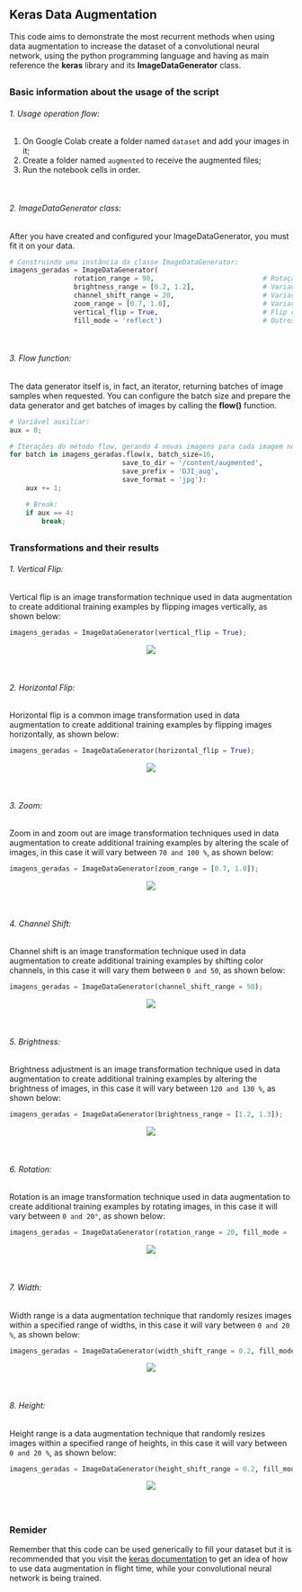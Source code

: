 ## Keras Data Augmentation

This code aims to demonstrate the most recurrent methods when using data augmentation to increase the dataset of a convolutional neural network, using the python programming language and having as main reference the **keras** library and its **ImageDataGenerator** class.

##

### Basic information about the usage of the script

###### 1. Usage operation flow:

1. On Google Colab create a folder named `dataset` and add your images in it;
2. Create a folder named `augmented` to receive the augmented files;
3. Run the notebook cells in order.

<br>

###### 2. ImageDataGenerator class:
After you have created and configured your ImageDataGenerator, you must fit it on your data.
```python
# Construindo uma instância da classe ImageDataGenerator:
imagens_geradas = ImageDataGenerator(
                rotation_range = 90,                           # Rotação entre 0 e 20°;
                brightness_range = [0.2, 1.2],                 # Variação do brilho entre 20% e 120%;
                channel_shift_range = 20,                      # Variação de saturação entre 0 e 20 unidades;
                zoom_range = [0.7, 1.0],                       # Variação do zoom entre 70% e 100%;
                vertical_flip = True,                          # Flip vertical;
                fill_mode = 'reflect')                         # Outros: nearest, constant, reflect, wrap.
```

<br>

###### 3. Flow function:
The data generator itself is, in fact, an iterator, returning batches of image samples when requested. You can configure the batch size and prepare the data generator and get batches of images by calling the **flow()** function.
```python
# Variável auxiliar:
aux = 0;

# Iterações do método flow, gerando 4 novas imagens para cada imagem normal:
for batch in imagens_geradas.flow(x, batch_size=16,  
                            save_to_dir = '/content/augmented', 
                            save_prefix = 'DJI_aug', 
                            save_format = 'jpg'):
    aux += 1;

    # Break:
    if aux == 4:
        break;
```

##

### Transformations and their results


###### 1. Vertical Flip:
Vertical flip is an image transformation technique used in data augmentation to create additional training examples by flipping images vertically, as shown below:
```python
imagens_geradas = ImageDataGenerator(vertical_flip = True);
```

<p align="center">
    <img src="https://user-images.githubusercontent.com/96185134/225425331-2e3d317e-1bfa-4971-82f9-76d7084f4855.png">
</p>

<br>

###### 2. Horizontal Flip:
Horizontal flip is a common image transformation used in data augmentation to create additional training examples by flipping images horizontally, as shown below:
```python
imagens_geradas = ImageDataGenerator(horizontal_flip = True);
```

<p align="center">
    <img src="https://user-images.githubusercontent.com/96185134/225425893-b333a12a-c80e-4cd9-9bc9-41262c617121.png">
</p>

<br>

###### 3. Zoom:
Zoom in and zoom out are image transformation techniques used in data augmentation to create additional training examples by altering the scale of images, in this case it will vary between `70 and 100 %`, as shown below:
```python
imagens_geradas = ImageDataGenerator(zoom_range = [0.7, 1.0]);
```

<p align="center">
    <img src="https://user-images.githubusercontent.com/96185134/225426293-bfb4bbd0-76c0-419d-b892-9b4eeef4f8a0.png">
</p>

<br>

###### 4. Channel Shift:
Channel shift is an image transformation technique used in data augmentation to create additional training examples by shifting color channels, in this case it will vary them between `0 and 50`, as shown below:
```python
imagens_geradas = ImageDataGenerator(channel_shift_range = 50);
```

<p align="center">
    <img src="https://user-images.githubusercontent.com/96185134/225426708-8e7f746b-0293-423f-ba86-27afd516e86c.png">
</p>

<br>

###### 5. Brightness:
Brightness adjustment is an image transformation technique used in data augmentation to create additional training examples by altering the brightness of images, in this case it will vary between `120 and 130 %`, as shown below:
```python
imagens_geradas = ImageDataGenerator(brightness_range = [1.2, 1.3]);
```

<p align="center">
    <img src="https://user-images.githubusercontent.com/96185134/225427132-2d740f1b-6cfb-4001-8389-fabf15dbe53e.png">
</p>

<br>

###### 6. Rotation:
Rotation is an image transformation technique used in data augmentation to create additional training examples by rotating images, in this case it will vary between `0 and 20°`, as shown below:
```python
imagens_geradas = ImageDataGenerator(rotation_range = 20, fill_mode = 'reflect');
```

<p align="center">
    <img src="https://user-images.githubusercontent.com/96185134/225427445-6a05e78c-79b7-47f7-ba36-8cb3d6b5f340.png">
</p>

<br>

###### 7. Width:
Width range is a data augmentation technique that randomly resizes images within a specified range of widths, in this case it will vary between `0 and 20 %`, as shown below:
```python
imagens_geradas = ImageDataGenerator(width_shift_range = 0.2, fill_mode = 'reflect');
```

<p align="center">
    <img src="https://user-images.githubusercontent.com/96185134/225428499-2138ce25-4432-4717-974e-b714f25ce80c.png">

</p>

<br>

###### 8. Height:
Height range is a data augmentation technique that randomly resizes images within a specified range of heights, in this case it will vary between `0 and 20 %`, as shown below:
```python
imagens_geradas = ImageDataGenerator(height_shift_range = 0.2, fill_mode = 'reflect');
```

<p align="center">
    <img src="https://user-images.githubusercontent.com/96185134/225428476-eae00f21-2baf-47f7-aa83-ace07b2a6926.png">
</p>

<br>

##

### Remider

Remember that this code can be used generically to fill your dataset but it is recommended that you visit the [keras documentation](https://www.tensorflow.org/api_docs/python/tf/keras/preprocessing/image/ImageDataGenerator) to get an idea of how to use data augmentation in flight time, while your convolutional neural network is being trained.

